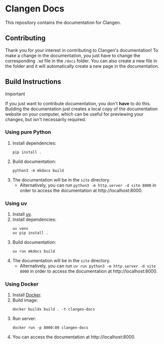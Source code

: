 # Clangen Docs
This repository contains the documentation for Clangen.

## Contributing

Thank you for your interest in contributing to Clangen's documentation! To make a change in the documentation, you just have to change the corresponding `.md` file in the `/docs` folder. You can also create a new file in the folder and it will automatically create a new page in the documentation.

## Build Instructions

> [!IMPORTANT]
> If you just want to contribute documentation, you don't **have** to do this. Building the documentation just creates a local copy of the documentation website on your computer, which can be useful for previewing your changes, but isn't necessarily required.

### Using pure Python

1. Install dependencies:
   ```
   pip install .
   ```
2. Build documentation:
   ```
   python3 -m mkdocs build
   ```
3. The documentation will be in the `site` directory.
   * Alternatively, you can run `python3 -m http.server -d site 8000` in order to access the documentation at http://localhost:8000.

### Using uv

1. Install [uv](https://docs.astral.sh/uv/getting-started/installation/).
2. Install dependencies:
   ```
   uv venv
   uv pip install .
   ```
3. Build documentation:
   ```
   uv run mkdocs build
   ```
4. The documentation will be in the `site` directory.
   * Alternatively, you can run `uv run python3 -m http.server -d site 8000` in order to access the documentation at http://localhost:8000.

### Using Docker

1. Install [Docker](https://www.docker.com).
2. Build image:
   ```
   docker buildx build . -t clangen-docs
   ```
3. Run server:
   ```
   docker run -p 8000:80 clangen-docs
   ```
4. You can access the documentation at http://localhost:8000.

